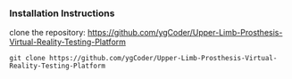 ### Installation Instructions

clone the repository:
https://github.com/ygCoder/Upper-Limb-Prosthesis-Virtual-Reality-Testing-Platform

``git clone https://github.com/ygCoder/Upper-Limb-Prosthesis-Virtual-Reality-Testing-Platform``
